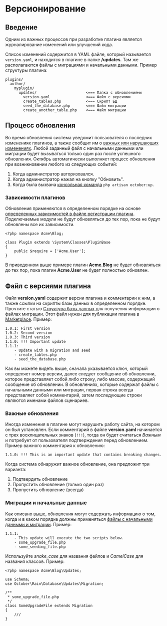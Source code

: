 # Версионирование

<a name="introduction" class="anchor"></a>
## Введение

Одним из важных процессов при разработке плагина является журналирование изменений или улучшений кода.

Список изменений содержится в YAML файле, который называется `version.yaml`, и находится в плагине в папке **/updates**. Там же располагаются файлы с миграциями и начальными данными. Пример структуры плагина:

    plugins/
      author/
        myplugin/
          updates/                      <=== Папка с обновлениями
            version.yaml                <=== Файл с версиями
            create_tables.php           <=== Скрипт БД
            seed_the_database.php       <=== Файл миграции
            create_another_table.php    <=== Файл миграции

<a name="update-process" class="anchor"></a>
## Процесс обновления

Во время обновления система уведомит пользователя о последних изменениях плагинов, а также сообщит им о [важных или нарушающих изменениях](#important-updates). Любой заданный файл с начальными данными или миграции будет вызываться только один раз после успешного обновления. Октябрь автоматически выполняет процесс обновления при возникновении любого из следующих событий:

1. Когда администратор авторизовался.
1. Когда администратор нажал на кнопку "Обновить".
1. Когда была вызвана [консольная команда](../console/commands.md#console-up-command) `php artisan october:up`.

<a name="plugin-depedencies" class="anchor"></a>
### Зависимости плагинов

Обновления применяются в определенном порядке на основе [определенных зависимостей в файле регистрации плагина](./files/registration.md#dependency-definition). Подключаемые модули не будут обновляться до тех пор, пока не будут обновлены все их зависимости.

    <?php namespace Acme\Blog;

    class Plugin extends \System\Classes\PluginBase
    {
        public $require = ['Acme.User'];
    }

В приведенном выше примере плагин **Acme.Blog** не будет обновляться до тех пор, пока плагин **Acme.User** не будет полностью обновлен.

<a name="version-file" class="anchor"></a>
## Файл с версиями плагина

Файл **version.yaml** содержит версии плагина и комментарии к ним, а также ссылки на скрипты базы данных в определенном порядке. Прочтите статью [Структура базы данных](./database/structure.md) для получения информации о файлах миграции. Этот файл нужен для публикации плагина в [Marketplace](http://octobercms.com/help/site/marketplace). Пример:

    1.0.1: First version
    1.0.2: Second version
    1.0.3: Third version
    1.1.0: !!! Important update
    1.1.1:
        - Update with a migration and seed
        - create_tables.php
        - seed_the_database.php

Как вы можете видеть выше, сначала указывается ключ, который определяет номер версии, далее следует сообщение об обновлении, которое представляет собой либо строку, либо массив, содержащий сообщение об обновлении. В обновлениях, которые содержат файлы с начальными данными или миграции, первая строка всегда представляет собой комментарий, затем последующие строки являются именами файлов сценариев.

<a name="important-updates" class="anchor"></a>
### Важные обновления

Иногда изменения в плагине могут нарушить работу сайта, на котором он был установлен. Если комментарий в файле **version.yaml** начинается с трех восклицательных знаков (`!!!`), тогда он будет считаться *Важным* и потребует от пользователя подтверждения перед обновлением. Пример важного комментария к обновлению:

    1.1.0: !!! This is an important update that contains breaking changes.

Когда система обнаружит важное обновление, она предложит три варианта:

1. Подтвердить обновление
1. Пропустить обновление (только один раз)
1. Пропустить обновление (всегда)

<a name="migration-seed-files" class="anchor"></a>
### Миграции и начальные данные

Как описано выше, обновления могут содержать информацию о том, когда и в каком порядке должны применяться [файлы с начальными данными и миграции](./database/structure.md). Пример:

    1.1.1:
        - This update will execute the two scripts below.
        - some_upgrade_file.php
        - some_seeding_file.php

Используйте *snake_case* для названия файлов и *CamelCase* для названия классов. Пример:

    <?php namespace Acme\Blog\Updates;

    use Schema;
    use October\Rain\Database\Updates\Migration;

    /**
     * some_upgrade_file.php
     */
    class SomeUpgradeFile extends Migration
    {
        ///
    }
